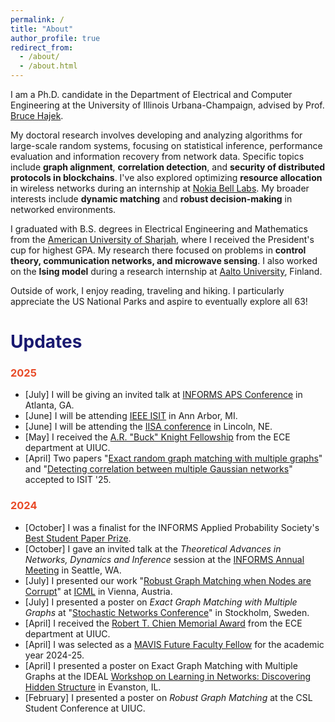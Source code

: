 ```yaml
---
permalink: /
title: "About"
author_profile: true
redirect_from: 
  - /about/
  - /about.html
---
```


I am a Ph.D. candidate in the Department of Electrical and Computer Engineering at the University of Illinois Urbana-Champaign, advised by Prof. [Bruce Hajek](https://hajek.ece.illinois.edu/). 

My doctoral research involves developing and analyzing algorithms for large-scale random systems, focusing on statistical inference, performance evaluation and information recovery from network data. Specific topics include **graph alignment**, **correlation detection**, and **security of distributed protocols in blockchains**. I've also explored optimizing **resource allocation** in wireless networks during an internship at [Nokia Bell Labs](https://www.nokia.com/bell-labs/). My broader interests include **dynamic matching** and **robust decision-making** in networked environments.

I graduated with B.S. degrees in Electrical Engineering and Mathematics from the [American University of Sharjah](https://www.aus.edu), where I received the President's cup for highest GPA. My research there focused on problems in **control theory, communication networks, and microwave sensing**. I also worked on the **Ising model** during a research internship at [Aalto University](https://www.aalto.fi/en), Finland.

Outside of work, I enjoy reading, traveling and hiking. I particularly appreciate the US National Parks and aspire to eventually explore all 63!


<h1 style="color:#191970;"> Updates </h1>

<h3 style="color:#E84A27;"> 2025 </h3>

* [July] I will be giving an invited talk at [INFORMS APS Conference](https://informs-aps.isye.gatech.edu/) in Atlanta, GA.
* [June] I will be attending [IEEE ISIT](https://2025.ieee-isit.org/) in Ann Arbor, MI.
* [June] I will be attending the [IISA conference](https://www.intindstat.org/conference2025/index) in Lincoln, NE.
* [May] I received the [A.R. "Buck" Knight Fellowship](https://ece.illinois.edu/academics/grad/fellowships/knight) from the ECE department at UIUC.
* [April] Two papers "[Exact random graph matching with multiple graphs](https://arxiv.org/abs/2405.12293)" and "[Detecting correlation between multiple Gaussian networks](https://arxiv.org/abs/2504.16279)" accepted to ISIT '25.


<h3 style="color:#E84A27;"> 2024 </h3>

* [October] I was a finalist for the INFORMS Applied Probability Society's [Best Student Paper Prize](https://www.informs.org/Recognizing-Excellence/Community-Prizes/Applied-Probability/Best-Student-Paper-Prize).
* [October] I gave an invited talk at the _Theoretical Advances in Networks, Dynamics and Inference_ session at the  [INFORMS Annual Meeting](https://meetings.informs.org/wordpress/seattle2024/) in Seattle, WA. 
* [July] I presented our work "[Robust Graph Matching when Nodes are Corrupt](https://proceedings.mlr.press/v235/ameen24a.html)" at [ICML](https://icml.cc/Conferences/2024) in Vienna, Austria.
* [July] I presented a poster on _Exact Graph Matching with Multiple Graphs_ at "[Stochastic Networks Conference](https://www.kth.se/sn2024/stochastic-networks-conference-1.1294028)" in Stockholm, Sweden. 
* [April] I received the [Robert T. Chien Memorial Award](https://ece.illinois.edu/academics/grad/awards/chien) from the ECE department at UIUC.
* [April] I was selected as a [MAVIS Future Faculty Fellow](https://mavis.grainger.illinois.edu/) for the academic year 2024-25.
* [April] I presented a poster on Exact Graph Matching with Multiple Graphs at the IDEAL [Workshop on Learning in Networks: Discovering Hidden Structure](https://www.ideal-institute.org/2024/01/31/workshop-on-learning-in-networks-discovering-hidden-structure/) in Evanston, IL.
* [February] I presented a poster on _Robust Graph Matching_ at the CSL Student Conference at UIUC.